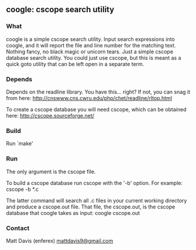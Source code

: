 ## coogle: cscope search utility

### What
coogle is a simple cscope search utility.  Input search expressions
into coogle, and it will report the file and line number for the matching
text.  Nothing fancy, no black magic or unicorn tears.  Just a simple cscope
database search utility.  You could just use cscope, but this is meant as a
quick goto utility that can be left open in a separate term.

### Depends
Depends on the readline library.  You have this... right? If not, you can snag
it from here: http://cnswww.cns.cwru.edu/php/chet/readline/rltop.html

To create a cscope database you will need cscope, which can be obtained here:
http://cscope.sourceforge.net/

### Build
Run `make'

### Run
The only argument is the cscope file. 

To build a cscope database run cscope with the '-b' option.  For example:
    cscope -b *.c

The latter command will search all .c files in your current working directory
and produce a cscope.out file.  That file, the cscope.out, is the cscope
database that coogle takes as input:
    coogle cscope.out

### Contact
Matt Davis (enferex)
mattdavis9@gmail.com
